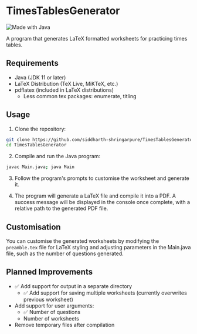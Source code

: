 # TimesTablesGenerator


![Made with Java](https://forthebadge.com/images/badges/made-with-java.svg "Made with Java")


A program that generates LaTeX formatted worksheets for practicing times tables.

## Requirements
- Java (JDK 11 or later)
- LaTeX Distribution (TeX Live, MiKTeX, etc.)
- pdflatex (included in LaTeX distributions)
  - Less common tex packages: enumerate, titling

## Usage
1. Clone the repository:

```bash
git clone https://github.com/siddharth-shringarpure/TimesTablesGenerator.git
cd TimesTablesGenerator
```

2. Compile and run the Java program:

```bash
javac Main.java; java Main
```

3. Follow the program's prompts to customise the worksheet and generate it.


4. The program will generate a LaTeX file and compile it into a PDF. A success message will be displayed in the console once complete, with a relative path to the generated PDF file.


## Customisation

You can customise the generated worksheets by modifying the `preamble.tex` file for LaTeX styling and adjusting parameters in the Main.java file, such as the number of questions generated.


## Planned Improvements

- ✅ Add support for output in a separate directory
  - ✅ Add support for saving multiple worksheets (currently overwrites previous worksheet)
- Add support for user arguments:
  - ✅ Number of questions
  - Number of worksheets
- Remove temporary files after compilation